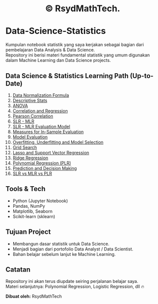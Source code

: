 # <h1 align="center"> © RsydMathTech. <h1/>

# Data-Science-Statistics  

Kumpulan notebook statistik yang saya kerjakan sebagai bagian dari pembelajaran Data Analysis & Data Science.  
Repository ini berisi materi fundamental statistik yang umum digunakan dalam Machine Learning dan Data Science projects.  

## Data Science & Statistics Learning Path (Up-to-Date)

1. [Data Normalization Formula](Data-Normalization-Formula.ipynb)
2. [Descriptive Stats](Descriptive-Stats.ipynb)
3. [ANOVA](ANOVA.ipynb)
4. [Correlation and Regression](Correlation-and-Regression.ipynb)
5. [Pearson Correlation](Pearson-Correlation.ipynb)
6. [SLR - MLR](SLR-MLR.ipynb)
7. [SLR - MLR Evaluation Model](SLR-MLR-Evaluation-Model.ipynb)
8. [Measures for In-Sample Evaluation](Measures-for-In-Sample-Evaluation.ipynb)
9. [Model Evaluation](Model-Evaluation.ipynb)
10. [Overfitting, Underfitting and Model Selection](Overfitting-Underfitting-and-Model-Selection.ipynb)
11. [Grid Search](Grid-Search.ipynb)
12. [Lasso and Support Vector Regression](Lasso-and-Support-Vector-Regression.ipynb)
13. [Ridge Regression](Ridge-Regression.ipynb)
14. [Polynomial Regression (PLR)](Polynomial-Regression-(PLR).ipynb)
15. [Prediction and Decision Making](Prediction-and-Decision-Making.ipynb)
16. [SLR vs MLR vs PLR](SLR-vs-MLR-vs-PLR.ipynb)

## Tools & Tech  
- Python (Jupyter Notebook)  
- Pandas, NumPy  
- Matplotlib, Seaborn  
- Scikit-learn (sklearn)  

## Tujuan Project  
- Membangun dasar statistik untuk Data Science.  
- Menjadi bagian dari portofolio Data Analyst / Data Scientist.  
- Bahan belajar sebelum lanjut ke Machine Learning.  

## Catatan  
Repository ini akan terus diupdate seiring perjalanan belajar saya.  
Materi selanjutnya: Polynomial Regression, Logistic Regression, dll 🔥  

**Dibuat oleh:** RsydMathTech  
